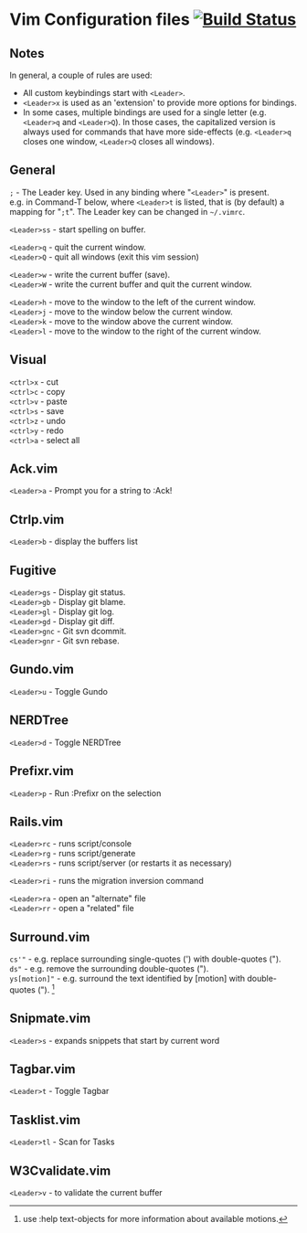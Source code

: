 Vim Configuration files [![Build Status](https://secure.travis-ci.org/alexsancho/vim.png)](http://travis-ci.org/alexsancho/vim)
=======================

Notes
-----
In general, a couple of rules are used:

* All custom keybindings start with `<Leader>`.
* `<Leader>x` is used as an 'extension' to provide more options for bindings.
* In some cases, multiple bindings are used for a single letter (e.g. `<Leader>q` and `<Leader>Q`). In those cases, the capitalized version is always used for commands that have more side-effects (e.g. `<Leader>q` closes one window, `<Leader>Q` closes all windows).

General
-------
`;` - The Leader key. Used in any binding where "`<Leader>`" is present.  
    e.g. in Command-T below, where `<Leader>t` is listed, that is (by default) a mapping for "`;t`". The Leader key can be changed in `~/.vimrc`.

`<Leader>ss` - start spelling on buffer.  

`<Leader>q` - quit the current window.  
`<Leader>Q` - quit all windows (exit this vim session)

`<Leader>w` - write the current buffer (save).  
`<Leader>W` - write the current buffer and quit the current window.

`<Leader>h` - move to the window to the left of the current window.  
`<Leader>j` - move to the window below the current window.  
`<Leader>k` - move to the window above the current window.  
`<Leader>l` - move to the window to the right of the current window.

Visual
------
`<ctrl>x` - cut  
`<ctrl>c` - copy  
`<ctrl>v` - paste  
`<ctrl>s` - save  
`<ctrl>z` - undo  
`<ctrl>y` - redo  
`<ctrl>a` - select all  

Ack.vim
-------
`<Leader>a` - Prompt you for a string to :Ack!  

Ctrlp.vim
---------
`<Leader>b` - display the buffers list  

Fugitive
--------
`<Leader>gs`  - Display git status.  
`<Leader>gb`  - Display git blame.  
`<Leader>gl`  - Display git log.  
`<Leader>gd`  - Display git diff.  
`<Leader>gnc` - Git svn dcommit.  
`<Leader>gnr` - Git svn rebase.

Gundo.vim
---------
`<Leader>u` - Toggle Gundo  

NERDTree
--------
`<Leader>d` - Toggle NERDTree  

Prefixr.vim
-----------
`<Leader>p` - Run :Prefixr on the selection  

Rails.vim
---------
`<Leader>rc` - runs script/console  
`<Leader>rg` - runs script/generate  
`<Leader>rs` - runs script/server (or restarts it as necessary)  

`<Leader>ri` - runs the migration inversion command  

`<Leader>ra` - open an "alternate" file  
`<Leader>rr` - open a "related" file  

Surround.vim
------------
`cs'"`        - e.g. replace surrounding single-quotes (') with double-quotes (").  
`ds"`         - e.g. remove the surrounding double-quotes (").  
`ys[motion]"` - e.g. surround the text identified by [motion] with double-quotes ("). [^motionhelp]

Snipmate.vim
------------
`<Leader>s` - expands snippets that start by current word

Tagbar.vim
-----------
`<Leader>t` - Toggle Tagbar  

Tasklist.vim
-----------
`<Leader>tl` - Scan for Tasks  

W3Cvalidate.vim
---------------
`<Leader>v` - to validate the current buffer  

[^motionhelp]: use :help text-objects for more information about available motions.
 
